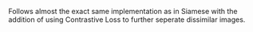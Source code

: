 Follows almost the exact same implementation as in Siamese with the addition of using Contrastive Loss to further seperate dissimilar images.
